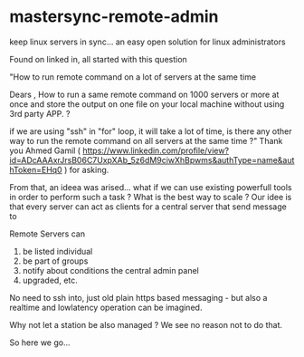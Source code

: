 # mastersync-remote-admin
keep linux servers in sync... an easy open solution for linux administrators

Found on linked in, all started with this question

"How to run remote command on a lot of servers at the same time

Dears , How to run a same remote command on 1000 servers or more at once and store the output on one file on your local machine without using 3rd party APP. ?

if we are using "ssh" in "for" loop, it will take a lot of time, is there any other way to run the remote command on all servers at the same time ?"
Thank you Ahmed Gamil ( https://www.linkedin.com/profile/view?id=ADcAAAxrJrsB06C7UxpXAb_5z6dM9ciwXhBpwms&authType=name&authToken=EHq0 ) for asking.

From that, an ideea was arised... what if we can use existing powerfull tools in order to perform such a task ?
What is the best way to scale ?
Our idee is that every server can act as clients for a central server that send message to 

Remote Servers can 
1. be listed individual
2. be part of groups
3. notify about conditions the central admin panel
4. upgraded, etc.

No need to ssh into, just old plain https based messaging - but also a realtime and lowlatency operation can be imagined.

Why not let a station be also managed ? We see no reason not to do that.

So here we go...
